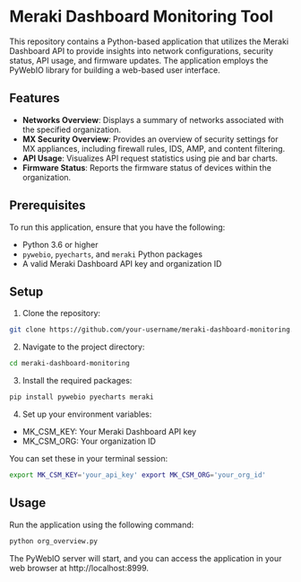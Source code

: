 # Meraki Dashboard Monitoring Tool

This repository contains a Python-based application that utilizes the Meraki Dashboard API to provide insights into network configurations, security status, API usage, and firmware updates. The application employs the PyWebIO library for building a web-based user interface.

## Features

- **Networks Overview**: Displays a summary of networks associated with the specified organization.
- **MX Security Overview**: Provides an overview of security settings for MX appliances, including firewall rules, IDS, AMP, and content filtering.
- **API Usage**: Visualizes API request statistics using pie and bar charts.
- **Firmware Status**: Reports the firmware status of devices within the organization.

## Prerequisites

To run this application, ensure that you have the following:

- Python 3.6 or higher
- `pywebio`, `pyecharts`, and `meraki` Python packages
- A valid Meraki Dashboard API key and organization ID

## Setup

1. Clone the repository:

```bash
git clone https://github.com/your-username/meraki-dashboard-monitoring.git
```

2. Navigate to the project directory:

```bash
cd meraki-dashboard-monitoring
```

3. Install the required packages:

```bash
pip install pywebio pyecharts meraki
```

4. Set up your environment variables:

- MK_CSM_KEY: Your Meraki Dashboard API key
- MK_CSM_ORG: Your organization ID

You can set these in your terminal session:

```bash
export MK_CSM_KEY='your_api_key' export MK_CSM_ORG='your_org_id'
```

## Usage

Run the application using the following command:

```bash
python org_overview.py
```

The PyWebIO server will start, and you can access the application in your web browser at http://localhost:8999.
